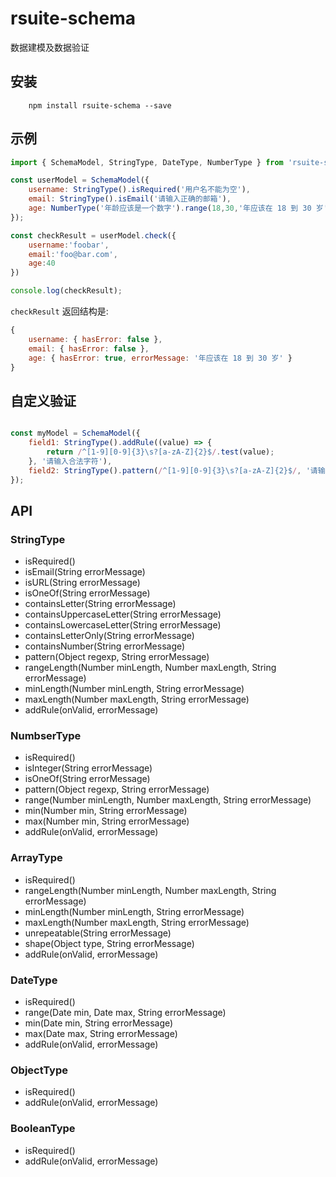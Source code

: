 # rsuite-schema

数据建模及数据验证

## 安装

```
    npm install rsuite-schema --save
```

## 示例

```js
import { SchemaModel, StringType, DateType, NumberType } from 'rsuite-schema';

const userModel = SchemaModel({
    username: StringType().isRequired('用户名不能为空'),
    email: StringType().isEmail('请输入正确的邮箱'),
    age: NumberType('年龄应该是一个数字').range(18,30,'年应该在 18 到 30 岁')
});

const checkResult = userModel.check({
    username:'foobar',
    email:'foo@bar.com',
    age:40
})

console.log(checkResult);
```

`checkResult` 返回结构是:

```js
{
    username: { hasError: false },
    email: { hasError: false },
    age: { hasError: true, errorMessage: '年应该在 18 到 30 岁' }
}
```

## 自定义验证

```js

const myModel = SchemaModel({
    field1: StringType().addRule((value) => {
        return /^[1-9][0-9]{3}\s?[a-zA-Z]{2}$/.test(value);
    }, '请输入合法字符'),
    field2: StringType().pattern(/^[1-9][0-9]{3}\s?[a-zA-Z]{2}$/, '请输入合法字符')
});
```



## API

### StringType
- isRequired()
- isEmail(String errorMessage)
- isURL(String errorMessage)
- isOneOf(String errorMessage)
- containsLetter(String errorMessage)
- containsUppercaseLetter(String errorMessage)
- containsLowercaseLetter(String errorMessage)
- containsLetterOnly(String errorMessage)
- containsNumber(String errorMessage)
- pattern(Object regexp, String errorMessage)
- rangeLength(Number minLength, Number maxLength, String errorMessage)
- minLength(Number minLength, String errorMessage)
- maxLength(Number maxLength, String errorMessage)
- addRule(onValid, errorMessage)

### NumbserType
- isRequired()
- isInteger(String errorMessage)
- isOneOf(String errorMessage)
- pattern(Object regexp, String errorMessage)
- range(Number minLength, Number maxLength, String errorMessage)
- min(Number min, String errorMessage)
- max(Number min, String errorMessage)
- addRule(onValid, errorMessage)

### ArrayType
- isRequired()
- rangeLength(Number minLength, Number maxLength, String errorMessage)
- minLength(Number minLength, String errorMessage)
- maxLength(Number maxLength, String errorMessage)
- unrepeatable(String errorMessage)
- shape(Object type, String errorMessage)
- addRule(onValid, errorMessage)

### DateType
- isRequired()
- range(Date min, Date max, String errorMessage)
- min(Date min, String errorMessage)
- max(Date max, String errorMessage)
- addRule(onValid, errorMessage)

### ObjectType
- isRequired()
- addRule(onValid, errorMessage)

### BooleanType
- isRequired()
- addRule(onValid, errorMessage)
